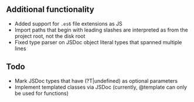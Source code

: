 ## Additional functionality
 - Added support for `.es6` file extensions as JS
 - Import paths that begin with leading slashes are interpreted as from the project root, not the disk root
 - Fixed type parser on JSDoc object literal types that spanned multiple lines
  
## Todo
 - Mark JSDoc types that have (?T|undefined) as optional parameters
 - Implement templated classes via JSDoc (currently, @template can only be used for functions)
